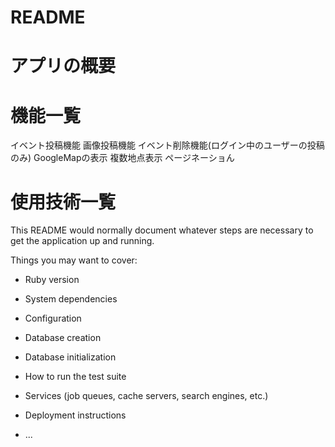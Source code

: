 # README
# アプリの概要
# 機能一覧
イベント投稿機能
画像投稿機能
イベント削除機能(ログイン中のユーザーの投稿のみ)
GoogleMapの表示
複数地点表示
ページネーショん
# 使用技術一覧

This README would normally document whatever steps are necessary to get the
application up and running.

Things you may want to cover:

* Ruby version

* System dependencies

* Configuration

* Database creation

* Database initialization

* How to run the test suite

* Services (job queues, cache servers, search engines, etc.)

* Deployment instructions

* ...

